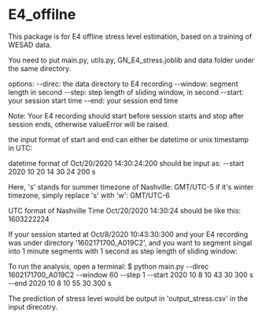 # E4_offilne
This package is for E4 offline stress level estimation, based on a training of WESAD data.

You need to put main.py, utils.py, GN_E4_stress.joblib and data folder under the same directory.


options:
--direc: the data directory to E4 recording
--window: segment length in second
--step: step length of sliding window, in second
--start: your session start time
--end: your session end time

Note: Your E4 recording should start before session starts and stop after session ends, otherwise valueError will be raised.

the input format of start and end can either be datetime or unix timestamp in UTC:

datetime format of Oct/20/2020 14:30:24:200 should be input as:
--start 2020 10 20 14 30 24 200 s

Here, 's' stands for summer timezone of Nashville: GMT/UTC-5
if it's winter timezone, simply replace 's' with 'w': GMT/UTC-6

UTC format of Nashville Time Oct/20/2020 14:30:24 should be like this: 1603222224

If your session started at Oct/8/2020 10:43:30:300 and your E4 recording was under directory '1602171700_A019C2', and you want to segment singal into 1 minute segments with 1 second as step length of sliding window:

To run the analysis, open a terminal:
$ python main.py --direc 1602171700_A019C2 --window 60 --step 1
                 --start 2020 10 8 10 43 30 300 s --end 2020 10 8 10 55 30 300 s

The prediction of stress level would be output in 'output_stress.csv' in the input direcotry.
